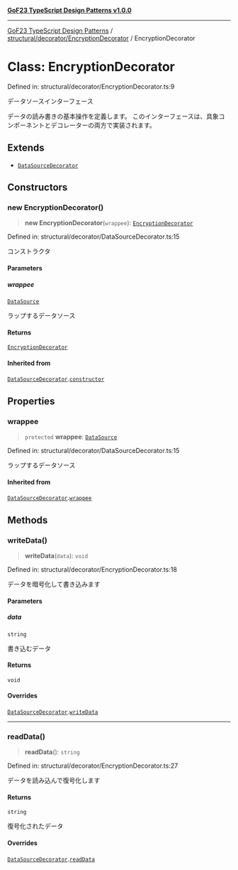 [**GoF23 TypeScript Design Patterns v1.0.0**](../../../../README.md)

***

[GoF23 TypeScript Design Patterns](../../../../README.md) / [structural/decorator/EncryptionDecorator](../README.md) / EncryptionDecorator

# Class: EncryptionDecorator

Defined in: structural/decorator/EncryptionDecorator.ts:9

データソースインターフェース

データの読み書きの基本操作を定義します。
このインターフェースは、具象コンポーネントとデコレーターの両方で実装されます。

## Extends

- [`DataSourceDecorator`](../../DataSourceDecorator/classes/DataSourceDecorator.md)

## Constructors

### new EncryptionDecorator()

> **new EncryptionDecorator**(`wrappee`): [`EncryptionDecorator`](EncryptionDecorator.md)

Defined in: structural/decorator/DataSourceDecorator.ts:15

コンストラクタ

#### Parameters

##### wrappee

[`DataSource`](../../DataSource/interfaces/DataSource.md)

ラップするデータソース

#### Returns

[`EncryptionDecorator`](EncryptionDecorator.md)

#### Inherited from

[`DataSourceDecorator`](../../DataSourceDecorator/classes/DataSourceDecorator.md).[`constructor`](../../DataSourceDecorator/classes/DataSourceDecorator.md#constructors)

## Properties

### wrappee

> `protected` **wrappee**: [`DataSource`](../../DataSource/interfaces/DataSource.md)

Defined in: structural/decorator/DataSourceDecorator.ts:15

ラップするデータソース

#### Inherited from

[`DataSourceDecorator`](../../DataSourceDecorator/classes/DataSourceDecorator.md).[`wrappee`](../../DataSourceDecorator/classes/DataSourceDecorator.md#wrappee-1)

## Methods

### writeData()

> **writeData**(`data`): `void`

Defined in: structural/decorator/EncryptionDecorator.ts:18

データを暗号化して書き込みます

#### Parameters

##### data

`string`

書き込むデータ

#### Returns

`void`

#### Overrides

[`DataSourceDecorator`](../../DataSourceDecorator/classes/DataSourceDecorator.md).[`writeData`](../../DataSourceDecorator/classes/DataSourceDecorator.md#writedata)

***

### readData()

> **readData**(): `string`

Defined in: structural/decorator/EncryptionDecorator.ts:27

データを読み込んで復号化します

#### Returns

`string`

復号化されたデータ

#### Overrides

[`DataSourceDecorator`](../../DataSourceDecorator/classes/DataSourceDecorator.md).[`readData`](../../DataSourceDecorator/classes/DataSourceDecorator.md#readdata)
